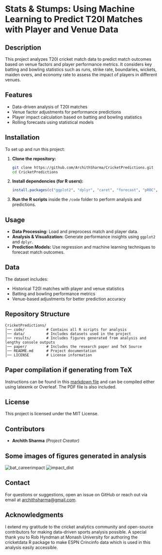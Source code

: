 # Stats & Stumps: Using Machine Learning to Predict T20I Matches with Player and Venue Data

## Description
This project analyzes T20I cricket match data to predict match outcomes based on venue factors and player performance metrics. It considers key batting and bowling statistics such as runs, strike rate, boundaries, wickets, maiden overs, and economy rate to assess the impact of players in different venues.

## Features
- Data-driven analysis of T20I matches
- Venue factor adjustments for performance predictions
- Player impact calculation based on batting and bowling statistics
- Rolling forecasts using statistical models

## Installation
To set up and run this project:
1. **Clone the repository:**
   ```sh
   git clone https://github.com/ArchithSharma/CricketPredictions.git
   cd CricketPredictions
   ```
2. **Install dependencies (for R users):**
   ```r
   install.packages(c("ggplot2", "dplyr", "caret", "forecast", "pROC", "glmnet", "e1071", "randomForest"))
   ```
3. **Run the R scripts** inside the `/code` folder to perform analysis and predictions.

## Usage
- **Data Processing:** Load and preprocess match and player data.
- **Analysis & Visualization:** Generate performance insights using `ggplot2` and `dplyr`.
- **Prediction Models:** Use regression and machine learning techniques to forecast match outcomes.

## Data
The dataset includes:
- Historical T20I matches with player and venue statistics
- Batting and bowling performance metrics
- Venue-based adjustments for better prediction accuracy

## Repository Structure
```
CricketPredictions/
│── code/          # Contains all R scripts for analysis
│── data/          # Includes datasets used in the project
│── results/       # Includes figures generated from analysis and lengthy console outputs
│── paper/         # Includes the research paper and TeX Source
│── README.md      # Project documentation
│── LICENSE        # License information
```
## Paper compilation if generating from TeX

Instructions can be found in this [markdown file](paper/Stats&Stumps-TeXSource/TeX_Compiling.md) and can be compiled either using latexmk or Overleaf. The PDF file is also included.

## License
This project is licensed under the MIT License.

## Contributors
- **Archith Sharma** *(Project Creator)*
  
## Some images of figures generated in analysis
![bat_careerimpact](https://github.com/user-attachments/assets/c2a45d61-f3be-43b9-aee6-5f4b37a2c480)
![impact_dist](https://github.com/user-attachments/assets/60f91e04-abc0-4e55-bc1b-13b6b6a66038)


## Contact
For questions or suggestions, open an issue on GitHub or reach out via email at [archithsharma@gmail.com](url).

## Acknowledgments
I extend my gratitude to the cricket analytics community and open-source contributors for making data-driven sports analysis possible. A special thank you to Rob Hyndman at Monash University for authoring the cricketdata R package to make ESPN Crincinfo data which is used in this analysis easily accessible.
